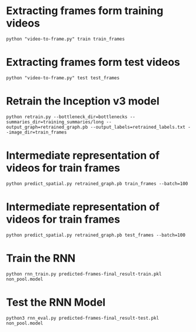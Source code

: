 # Extracting frames form training videos 
```shell
python "video-to-frame.py" train train_frames
```

# Extracting frames form test videos
```shell
python "video-to-frame.py" test test_frames
```

# Retrain the Inception v3 model
```shell
python retrain.py --bottleneck_dir=bottlenecks --summaries_dir=training_summaries/long --output_graph=retrained_graph.pb --output_labels=retrained_labels.txt --image_dir=train_frames
```

# Intermediate representation of videos for train frames
```shell
python predict_spatial.py retrained_graph.pb train_frames --batch=100
```

# Intermediate representation of videos for train frames
```shell
python predict_spatial.py retrained_graph.pb test_frames --batch=100
```

# Train the RNN
```shell
python rnn_train.py predicted-frames-final_result-train.pkl non_pool.model
```

# Test the RNN Model
```shell
python3 rnn_eval.py predicted-frames-final_result-test.pkl non_pool.model
```